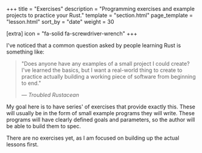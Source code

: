 +++
title = "Exercises"
description = "Programming exercises and example projects to practice your Rust."
template = "section.html"
page_template = "lesson.html"
sort_by = "date"
weight = 30

[extra]
icon = "fa-solid fa-screwdriver-wrench"
+++

I've noticed that a common question asked by people learning Rust is something like:

> "Does anyone have any examples of a small project I could create? I've learned
> the basics, but I want a real-world thing to create to practice actually building
> a working piece of software from beginning to end."
>
> *&#8212; Troubled Rustacean*

My goal here is to have series' of exercises that provide exactly this. These will
usually be in the form of small example programs they will write. These programs
will have clearly defined goals and parameters, so the author will be able to build
them to spec.

There are no exercises yet, as I am focused on building up the actual lessons first.